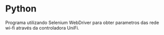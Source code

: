 # Python
Programa utilizando Selenium WebDriver para obter parametros das rede wi-fi através da controladora UniFi.

